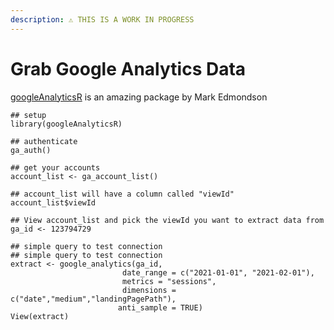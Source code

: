 ```yaml
---
description: ⚠️ THIS IS A WORK IN PROGRESS
---
```


# Grab Google Analytics Data

[googleAnalyticsR](https://code.markedmondson.me/googleAnalyticsR/) is an amazing package by Mark Edmondson

```text
## setup
library(googleAnalyticsR)

## authenticate
ga_auth()

## get your accounts
account_list <- ga_account_list()

## account_list will have a column called "viewId"
account_list$viewId

## View account_list and pick the viewId you want to extract data from
ga_id <- 123794729

## simple query to test connection
## simple query to test connection
extract <- google_analytics(ga_id, 
                         date_range = c("2021-01-01", "2021-02-01"), 
                         metrics = "sessions", 
                         dimensions = c("date","medium","landingPagePath"),                                        
                        anti_sample = TRUE)
View(extract)
```

